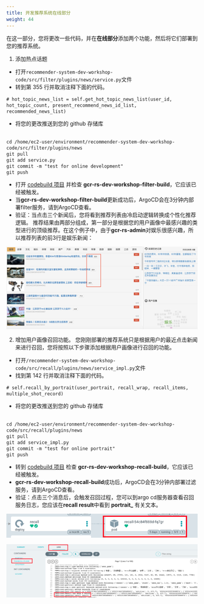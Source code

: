 ```yaml
---
title: 开发推荐系统在线部分
weight: 44
---
```


在这一部分，您将更改一些代码，并在**在线部分**添加两个功能，然后将它们部署到您的推荐系统。

1. 添加热点话题
- 打开`recommender-system-dev-workshop-code/src/filter/plugins/news/service.py`文件
- 转到第 355 行并取消注释下面的代码。
```
# hot_topic_news_list = self.get_hot_topic_news_list(user_id, hot_topic_count, present_recommend_news_id_list, recommended_news_list)
```
- 将您的更改推送到您的 github 存储库

```

cd /home/ec2-user/environment/recommender-system-dev-workshop-code/src/filter/plugins/news
git pull
git add service.py
git commit -m "test for online development"
git push

```

- 打开 [codebuild 项目](https://ap-northeast-1.console.aws.amazon.com/codesuite/codebuild/projects?region=ap-northeast-1) 并检查 **gcr-rs-dev-workshop-filter-build**，它应该已经被触发。
- 当**gcr-rs-dev-workshop-filter-build**更新成功后，ArgoCD会在3分钟内部署filter服务，请到ArgoCD查看。
- 验证：当点击三个新闻后，您将看到推荐列表由冷启动逻辑转换成个性化推荐逻辑。 推荐结果由两部分组成，第一部分是根据您的用户画像中最感兴趣的类型进行的顶级推荐。在这个例子中，由于**gcr-rs-admin**对娱乐很感兴趣，所以推荐列表的前3行是娱乐新闻：
  
![Top-Type-News](/images/top-type-news.png)

2. 增加用户画像召回功能。 您刚刚部署的推荐系统只是根据用户的最近点击新闻来进行召回，您将按照以下步骤添加根据用户画像进行召回的功能。
- 打开`/recommender-system-dev-workshop-code/src/recall/plugins/news/service_impl.py`文件
- 找到第 142 行并取消注释下面的代码。
```
# self.recall_by_portrait(user_portrait, recall_wrap, recall_items, multiple_shot_record)
```
- 将您的更改推送到您的 github 存储库

```

cd /home/ec2-user/environment/recommender-system-dev-workshop-code/src/recall/plugins/news
git pull
git add service_impl.py
git commit -m "test for online portrait"
git push

```

- 转到 [codebuild 项目](https://ap-northeast-1.console.aws.amazon.com/codesuite/codebuild/projects?region=ap-northeast-1) 检查 **gcr-rs-dev-workshop-recall-build**，它应该已经被触发。
- **gcr-rs-dev-workshop-recall-build**成功后，ArgoCD会在3分钟内部署过滤服务，请到ArgoCD查看。
- 验证：点击三个消息后，会触发召回过程，您可以到argo cd服务器查看召回服务日志，您应该在**recall result**中看到 **portrait_** 有关文本。
  
![check-recall-service](/images/check-recall-service.png)

![recall-log](/images/recall-log.png)

